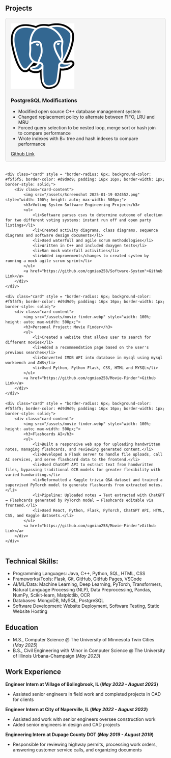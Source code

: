 ## Projects
<div class="class-container" style = "display: flex; flex-direction: column; gap: 16px;">
    <div class="card" style = "border-radius: 6px; background-color: #f5f5f5; border-color: #d9d9d9; padding: 16px 16px; border-width: 1px; border-style: solid;">
        <div class="card-content">
            <img src="/assets/postgresql elephant.png" style="width: 100%; height: auto; max-width: 200px;">
            <h3>PostgreSQL Modifications</h3>
            <ul>
                <li>Modified open source C++ database management system</li>
                <li>Changed replacement policy to alternate between FIFO, LRU and MRU</li>
                <li>Forced query selection to be nested loop, merge sort or hash join to compare performance</li>
                <li>Wrote indexes with B+ tree and hash indexes to compare performance</li>
            </ul>
            <a href="https://github.com/cgmiao258/PostgreSQL-Modifications-">Github Link</a>
        </div>
    </div>
    
    <div class="card" style = "border-radius: 6px; background-color: #f5f5f5; border-color: #d9d9d9; padding: 16px 16px; border-width: 1px; border-style: solid;">
        <div class="card-content">
            <img src="/assets/Screenshot 2025-01-19 024552.png" style="width: 100%; height: auto; max-width: 500px;">
            <h3>Voting System Software Engineering Project</h3>
            <ul>
                <li>Software parses csvs to determine outcome of election for two different voting systems: instant run off and open party listings</li>
                <li>Created activity diagrams, class diagrams, sequence diagrams and software design documents</li>
                <li>Used waterfull and agile scrum methodologies</li>
                <li>Written in C++ and included doxygen tests</li>
                <li>Ran mock waterfall activities</li>
                <li>Added improvements/changes to created system by running a mock agile scrum sprint</li>
            </ul>
            <a href="https://github.com/cgmiao258/Software-System">Github Link</a>
        </div>
    </div>
    
    <div class="card" style = "border-radius: 6px; background-color: #f5f5f5; border-color: #d9d9d9; padding: 16px 16px; border-width: 1px; border-style: solid;">
        <div class="card-content">
            <img src="/assets/movie finder.webp" style="width: 100%; height: auto; max-width: 500px;">
            <h3>Personal Project: Movie Finder</h3>
            <ul>
                <li>Created a website that allows user to search for different movies</li>
                <li>Added a recommendation page based on the user's previous searches</li>
                <li>Converted IMDB API into database in mysql using mysql workbench and AWS</li>
                <li>Used Python, Python Flask, CSS, HTML and MYSQL</li>
            </ul>
            <a href="https://github.com/cgmiao258/Movie-Finder">Github Link</a>
        </div>
    </div>

    <div class="card" style = "border-radius: 6px; background-color: #f5f5f5; border-color: #d9d9d9; padding: 16px 16px; border-width: 1px; border-style: solid;">
        <div class="card-content">
            <img src="/assets/movie finder.webp" style="width: 100%; height: auto; max-width: 500px;">
            <h3>Flashcards AI</h3>
            <ul>
                <li>Built a responsive web app for uploading handwritten notes, managing flashcards, and reviewing generated content.</li>
                <li>Developed a Flask server to handle file uploads, call AI services, and serve flashcard data to the frontend.</li>
                <li>Used ChatGPT API to extract text from handwritten files, bypassing traditional OCR models for greater flexibility with varied handwriting.</li>
                <li>Reformatted a Kaggle trivia Q&A dataset and trained a supervised PyTorch model to generate flashcards from extracted notes.</li>
                <li>Pipeline: Uploaded notes → Text extracted with ChatGPT → Flashcards generated by PyTorch model → Flashcards editable via frontend.</li>
                <li>Used React, Python, Flask, PyTorch, ChatGPT API, HTML, CSS, and Kaggle datasets.</li>
            </ul>
            <a href="https://github.com/cgmiao258/Movie-Finder">Github Link</a>
        </div>
    </div>
</div>



## Technical Skills:
  - Programming Languages: Java, C++, Python, SQL, HTML, CSS
  - Frameworks/Tools: Flask, Git, GitHub, GitHub Pages, VSCode
  - AI/ML/Data: Machine Learning, Deep Learning, PyTorch, Transformers, Natural Language Processing (NLP), Data Preprocessing, Pandas, NumPy, Scikit-learn, Matplotlib, OCR
  - Databases: MongoDB, MySQL, PostgreSQL
  - Software Development: Website Deployment, Software Testing, Static Website Hosting
    
## Education
  - M.S., Computer Science @ The University of Minnesota Twin Cities (_May 2025_)
  - B.S., Civil Engineering with Minor in Computer Science @ The University of Illinois Urbana-Champaign (_May 2023_)	

## Work Experience
  **Engineer Intern at Village of Bolingbrook, IL (_May 2023 - August 2023_)**
  - Assisted senior engineers in field work and completed projects in CAD for clients
  
  **Engineer Intern at City of Naperville, IL (_May 2022 - August 2022_)**
  - Assisted and work with senior engineers oversee construction work
  - Aided senior engineers in design and CAD projects
  
  **Engineering Intern at Dupage County DOT (_May 2019 - August 2019_)**
  - Responsible for reviewing highway permits, processing work orders, answering customer service calls, and organizing documents

